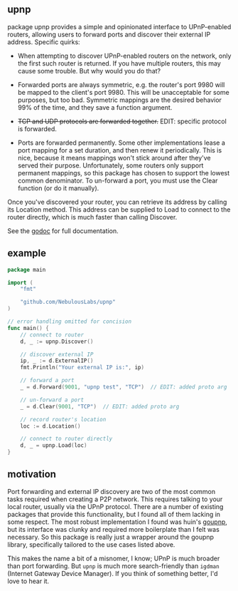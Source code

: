 ## upnp ##

package upnp provides a simple and opinionated interface to UPnP-enabled
routers, allowing users to forward ports and discover their external IP
address. Specific quirks:

- When attempting to discover UPnP-enabled routers on the network, only the
first such router is returned. If you have multiple routers, this may cause
some trouble. But why would you do that?

- Forwarded ports are always symmetric, e.g. the router's port 9980 will be
mapped to the client's port 9980. This will be unacceptable for some
purposes, but too bad. Symmetric mappings are the desired behavior 99% of
the time, and they save a function argument.

- ~~TCP and UDP protocols are forwarded together.~~ EDIT: specific protocol is forwarded.

- Ports are forwarded permanently. Some other implementations lease a port
mapping for a set duration, and then renew it periodically. This is nice,
because it means mappings won't stick around after they've served their
purpose. Unfortunately, some routers only support permanent mappings, so this
package has chosen to support the lowest common denominator. To un-forward a
port, you must use the Clear function (or do it manually).

Once you've discovered your router, you can retrieve its address by calling
its Location method. This address can be supplied to Load to connect to the
router directly, which is much faster than calling Discover.

See the [godoc](http://godoc.org/github.com/NebulousLabs/upnp) for full documentation.

## example ##

```go
package main

import (
	"fmt"

	"github.com/NebulousLabs/upnp"
)

// error handling omitted for concision
func main() {
	// connect to router
	d, _ := upnp.Discover()

	// discover external IP
	ip, _ := d.ExternalIP()
	fmt.Println("Your external IP is:", ip)

	// forward a port
	_ = d.Forward(9001, "upnp test", "TCP")  // EDIT: added proto arg

	// un-forward a port
	_ = d.Clear(9001, "TCP")  // EDIT: added proto arg

	// record router's location
	loc := d.Location()

	// connect to router directly
	d, _ = upnp.Load(loc)
}
```

## motivation ##

Port forwarding and external IP discovery are two of the most common tasks required when creating a P2P network. This requires talking to your local router, usually via the UPnP protocol. There are a number of existing packages that provide this functionality, but I found all of them lacking in some respect. The most robust implementation I found was huin's [goupnp](http://github.com/huin/goupnp), but its interface was clunky and required more boilerplate than I felt was necessary. So this package is really just a wrapper around the goupnp library, specifically tailored to the use cases listed above.

This makes the name a bit of a misnomer, I know; UPnP is much broader than port forwarding. But `upnp` is much more search-friendly than `igdman` (Internet Gateway Device Manager). If you think of something better, I'd love to hear it.
